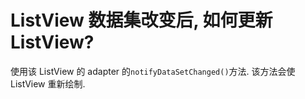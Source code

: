 # **ListView 数据集改变后, 如何更新 ListView?**

使用该 ListView 的 adapter 的` notifyDataSetChanged() `方法. 该方法会使 ListView 重新绘制.

